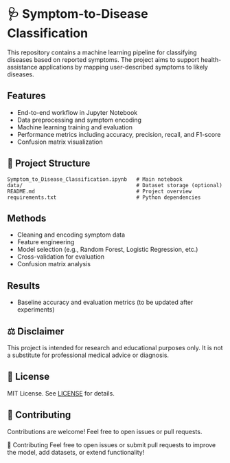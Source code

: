 # 🩺 Symptom-to-Disease Classification

This repository contains a machine learning pipeline for classifying diseases based on reported symptoms. The project aims to support health-assistance applications by mapping user-described symptoms to likely diseases.

## Features

* End-to-end workflow in Jupyter Notebook
* Data preprocessing and symptom encoding
* Machine learning training and evaluation
* Performance metrics including accuracy, precision, recall, and F1-score
* Confusion matrix visualization

## 📂 Project Structure

```
Symptom_to_Disease_Classification.ipynb   # Main notebook
data/                                     # Dataset storage (optional)
README.md                                 # Project overview
requirements.txt                          # Python dependencies
```

## Methods

* Cleaning and encoding symptom data
* Feature engineering
* Model selection (e.g., Random Forest, Logistic Regression, etc.)
* Cross-validation for evaluation
* Confusion matrix analysis

## Results

* Baseline accuracy and evaluation metrics (to be updated after experiments)

## ⚖️ Disclaimer

This project is intended for research and educational purposes only. It is not a substitute for professional medical advice or diagnosis.

## 📜 License

MIT License. See [LICENSE](LICENSE) for details.

## 🤝 Contributing

Contributions are welcome! Feel free to open issues or pull requests.


🤝 Contributing
Feel free to open issues or submit pull requests to improve the model, add datasets, or extend functionality!

